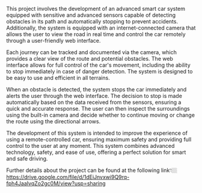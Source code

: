 This project involves the development of an advanced smart car system equipped with sensitive and advanced sensors capable of detecting obstacles in its path and automatically stopping to prevent accidents. Additionally, the system is equipped with an internet-connected camera that allows the user to view the road in real time and control the car remotely through a user-friendly web interface.

Each journey can be tracked and documented via the camera, which provides a clear view of the route and potential obstacles. The web interface allows for full control of the car's movement, including the ability to stop immediately in case of danger detection. The system is designed to be easy to use and efficient in all terrains.

When an obstacle is detected, the system stops the car immediately and alerts the user through the web interface. The decision to stop is made automatically based on the data received from the sensors, ensuring a quick and accurate response. The user can then inspect the surroundings using the built-in camera and decide whether to continue moving or change the route using the directional arrows.

The development of this system is intended to improve the experience of using a remote-controlled car, ensuring maximum safety and providing full control to the user at any moment. This system combines advanced technology, safety, and ease of use, offering a perfect solution for smart and safe driving.

Further details about the project can be found at the following link👇🏼
https://drive.google.com/file/d/1dEiJnvxwi9Q9rq-fph4JaaIvqZo2gc0M/view?usp=sharing
